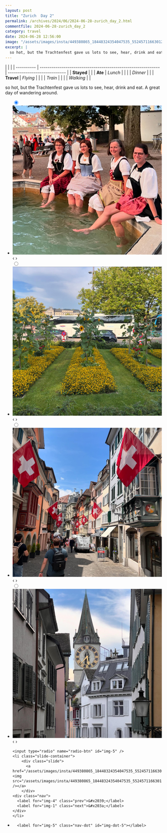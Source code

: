```yaml
---
layout: post
title: "Zurich  Day 2"
permalink: /archives/2024/06/2024-06-28-zurich_day_2.html
commentfile: 2024-06-28-zurich_day_2
category: travel
date: 2024-06-28 12:56:00
image: "/assets/images/insta/449380865_18448324354047535_5524571166301295652_n_18057460822615836.jpg"
excerpt: |
  so hot, but the Trachtenfest gave us lots to see, hear, drink and eat. A great day of wandering around.
---
```


|            |                                                              |
| ---------- | ------------------------------------------------------------ | ----------------------------- |
| **Stayed** |  |
| **Ate**    | _Lunch_                                                      |          |
|            | _Dinner_                                                     |          |
| **Travel** | _Flying_                                                     |          |
|            | _Train_                                                      |          |
|            | _Walking_                                                    |          |


so hot, but the Trachtenfest gave us lots to see, hear, drink and eat. A great day of wandering around.


<ul class="slides">
    <input type="radio" name="radio-btn" id="img-1" checked="checked" />
    <li class="slide-container">
        <div class="slide">
          <a href="/assets/images/insta/449378259_18448324588047535_7412394942337486001_n_18010824746587579.jpg"><img src="/assets/images/insta/449378259_18448324588047535_7412394942337486001_n_18010824746587579.jpg" /></a>
        </div>
    <div class="nav">
      <label for="img-5" class="prev">&#x2039;</label>
      <label for="img-2" class="next">&#x203a;</label>
    </div>
    </li>
        <input type="radio" name="radio-btn" id="img-2"  />
    <li class="slide-container">
        <div class="slide">
          <a href="/assets/images/insta/449507048_18448324678047535_1423997772297708055_n_18043970830847637.jpg"><img src="/assets/images/insta/449507048_18448324678047535_1423997772297708055_n_18043970830847637.jpg" /></a>
        </div>
    <div class="nav">
      <label for="img-1" class="prev">&#x2039;</label>
      <label for="img-3" class="next">&#x203a;</label>
    </div>
    </li>
        <input type="radio" name="radio-btn" id="img-3"  />
    <li class="slide-container">
        <div class="slide">
          <a href="/assets/images/insta/449382879_18448324630047535_1496700140208678994_n_17977990844581981.jpg"><img src="/assets/images/insta/449382879_18448324630047535_1496700140208678994_n_17977990844581981.jpg" /></a>
        </div>
    <div class="nav">
      <label for="img-2" class="prev">&#x2039;</label>
      <label for="img-4" class="next">&#x203a;</label>
    </div>
    </li>
        <input type="radio" name="radio-btn" id="img-4"  />
    <li class="slide-container">
        <div class="slide">
          <a href="/assets/images/insta/449518398_18448324534047535_1914688350451938715_n_17900642525930502.jpg"><img src="/assets/images/insta/449518398_18448324534047535_1914688350451938715_n_17900642525930502.jpg" /></a>
        </div>
    <div class="nav">
      <label for="img-3" class="prev">&#x2039;</label>
      <label for="img-5" class="next">&#x203a;</label>
    </div>
    </li>
    
    <input type="radio" name="radio-btn" id="img-5" />
    <li class="slide-container">
        <div class="slide">
          <a href="/assets/images/insta/449380865_18448324354047535_5524571166301295652_n_18057460822615836.jpg"><img src="/assets/images/insta/449380865_18448324354047535_5524571166301295652_n_18057460822615836.jpg" /></a>
        </div>
    <div class="nav">
      <label for="img-4" class="prev">&#x2039;</label>
      <label for="img-1" class="next">&#x203a;</label>
    </div>
    </li>
			
<li class="nav-dots">
      <label for="img-1" class="nav-dot" id="img-dot-1"></label>
      <label for="img-2" class="nav-dot" id="img-dot-2"></label>
      <label for="img-3" class="nav-dot" id="img-dot-3"></label>
      <label for="img-4" class="nav-dot" id="img-dot-4"></label>

      <label for="img-5" class="nav-dot" id="img-dot-5"></label>

</li>
</ul>        
             

		